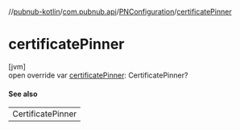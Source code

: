 //[pubnub-kotlin](../../../index.md)/[com.pubnub.api](../index.md)/[PNConfiguration](index.md)/[certificatePinner](certificate-pinner.md)

# certificatePinner

[jvm]\
open override var [certificatePinner](certificate-pinner.md): CertificatePinner?

#### See also

| |
|---|
| CertificatePinner |

